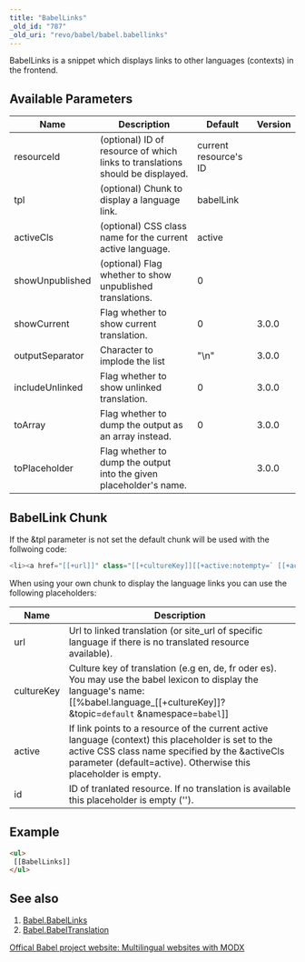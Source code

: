 ```yaml
---
title: "BabelLinks"
_old_id: "787"
_old_uri: "revo/babel/babel.babellinks"
---
```


 BabelLinks is a snippet which displays links to other languages (contexts) in the frontend.

## Available Parameters

 | Name            | Description                                                                   | Default               | Version |
 | --------------- | ----------------------------------------------------------------------------- | --------------------- | ------- |
 | resourceId      | (optional) ID of resource of which links to translations should be displayed. | current resource's ID |         |
 | tpl             | (optional) Chunk to display a language link.                                  | babelLink             |         |
 | activeCls       | (optional) CSS class name for the current active language.                    | active                |         |
 | showUnpublished | (optional) Flag whether to show unpublished translations.                     | 0                     |         |
 | showCurrent     | Flag whether to show current translation.                                     | 0                     | 3.0.0   |
 | outputSeparator | Character to implode the list                                                 | "\\n"                 | 3.0.0   |
 | includeUnlinked | Flag whether to show unlinked translation.                                    | 0                     | 3.0.0   |
 | toArray         | Flag whether to dump the output as an array instead.                          | 0                     | 3.0.0   |
 | toPlaceholder   | Flag whether to dump the output into the given placeholder's name.            |                       | 3.0.0   |

## BabelLink Chunk

 If the &tpl parameter is not set the default chunk will be used with the follwoing code:

 ``` php 
<li><a href="[[+url]]" class="[[+cultureKey]][[+active:notempty=` [[+active]]`]]">[[%babel.language_[[+cultureKey]]? &topic=`default` &namespace=`babel`]]</a></li>
```

 When using your own chunk to display the language links you can use the following placeholders:

 | Name       | Description                                                                                                                                                                                                             |
 | ---------- | ----------------------------------------------------------------------------------------------------------------------------------------------------------------------------------------------------------------------- |
 | url        | Url to linked translation (or site\_url of specific language if there is no translated resource available).                                                                                                             |
 | cultureKey | Culture key of translation (e.g en, de, fr oder es). You may use the babel lexicon to display the language's name: \[\[%babel.language\_\[\[+cultureKey\]\]? &topic=`default` &namespace=`babel`\]\]                    |
 | active     | If link points to a resource of the current active language (context) this placeholder is set to the active CSS class name specified by the &activeCls parameter (default=active). Otherwise this placeholder is empty. |
 | id         | ID of tranlated resource. If no translation is available this placeholder is empty ('').                                                                                                                                |

## Example

 ``` html
<ul>
  [[BabelLinks]]
</ul>
```

## See also

1. [Babel.BabelLinks](/extras/babel/babel.babellinks)
2. [Babel.BabelTranslation](/extras/babel/babel.babeltranslation)

 [Offical Babel project website: Multilingual websites with MODX](http://www.multilingual-modx.com/)